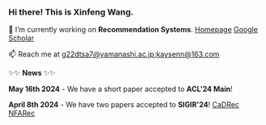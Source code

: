 ### Hi there! This is Xinfeng Wang. 

🔭 I’m currently working on **Recommendation Systems**. [Homepage](https://sites.google.com/view/wangxinfeng/) [Google Scholar](https://scholar.google.com/citations?user=l-ye3qgAAAAJ&hl=zh-CN)

📫 Reach me at g22dtsa7@yamanashi.ac.jp;kaysenn@163.com

✨✨ **News** ✨✨

**May 16th 2024** - We have a short paper accepted to **ACL'24 Main**!

**April 8th 2024** - We have two papers accepted to **SIGIR'24**! [CaDRec](https://arxiv.org/pdf/2404.06895) [NFARec](https://arxiv.org/pdf/2404.06900)
